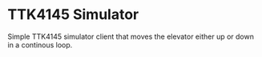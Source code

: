 # TTK4145 Simulator

Simple TTK4145 simulator client that moves the elevator either up or down
in a continous loop. 